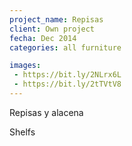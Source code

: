 ```yaml
---
project_name: Repisas
client: Own project
fecha: Dec 2014
categories: all furniture

images:
 - https://bit.ly/2NLrx6L
 - https://bit.ly/2tTVtV8
---
```

Repisas y alacena

Shelfs
